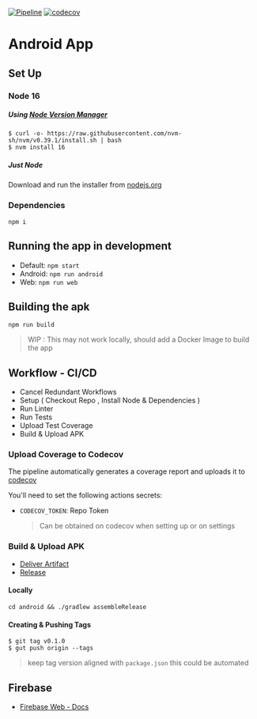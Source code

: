 [![Pipeline](https://github.com/taller2-grupo5-rostov-1c2022/android-app/actions/workflows/pipeline.yml/badge.svg)](https://github.com/taller2-grupo5-rostov-1c2022/android-app/actions/workflows/pipeline.yml) [![codecov](https://codecov.io/gh/taller2-grupo5-rostov-1c2022/android-app/branch/master/graph/badge.svg?token=OJS5A87F2G)](https://codecov.io/gh/taller2-grupo5-rostov-1c2022/android-app)

# Android App

## Set Up

### Node 16

##### Using [Node Version Manager](https://github.com/nvm-sh/nvm)

```
$ curl -o- https://raw.githubusercontent.com/nvm-sh/nvm/v0.39.1/install.sh | bash
$ nvm install 16
```

##### Just Node

Download and run the installer from [nodejs.org](https://nodejs.org)

### Dependencies

```
npm i
```

## Running the app in development

- Default: `npm start`
- Android: `npm run android`
- Web: `npm run web`

## Building the apk

```
npm run build
```

> WIP : This may not work locally, should add a Docker Image to build the app

## Workflow - CI/CD

- Cancel Redundant Workflows
- Setup ( Checkout Repo , Install Node & Dependencies )
- Run Linter
- Run Tests
- Upload Test Coverage
- Build & Upload APK

### Upload Coverage to Codecov

The pipeline automatically generates a coverage report and uploads it to [codecov](https://codecov.io/gh/NicolasEzequielZulaicaRivera/nodeserver)

You'll need to set the following actions secrets:

- `CODECOV_TOKEN`: Repo Token
  > Can be obtained on codecov when setting up or on settings

### Build & Upload APK

- [Deliver Artifact](https://github.com/marketplace/actions/react-native-android-build-apk)
- [Release](https://github.com/softprops/action-gh-release)

#### Locally

```
cd android && ./gradlew assembleRelease
```

#### Creating & Pushing Tags

```
$ git tag v0.1.0
$ gut push origin --tags
```

> keep tag version aligned with `package.json`
> this could be automated

## Firebase

- [Firebase Web - Docs](https://firebase.google.com/docs/auth/web/start)
